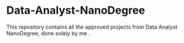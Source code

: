 # Data-Analyst-NanoDegree
This repository contains all the approved projects from Data Analyst NanoDegree, done solely by me .
